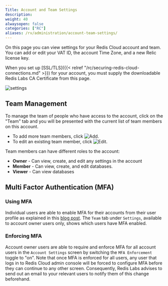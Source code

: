 ```yaml
---
Title: Account and Team Settings
description:
weight: 40
alwaysopen: false
categories: ["RC"]
aliases: /rv/administration/account-team-settings/
---
```

On this page you can view settings for your Redis Cloud account and team.
You can add or edit your VAT ID, the account Time Zone, and a new
Relic license key.

When you set up [SSL/TLS]({{< relref "/rc/securing-redis-cloud-connections.md" >}}) for your account,
you must supply the downloadable Redis Labs CA Certificate from this page.

![settings](/images/rc/settings.png)

## Team Management

To manage the team of people who have access to the account, click on
the "Team" tab and you will be presented with the current list of team
members on this account.

- To add more team members, click ![Add](/images/rs/icon_add.png#no-click "Add").
- To edit an existing team member, click ![Edit](/images/rc/icon_edit.png#no-click "Edit").

Team members can have different roles to the account:

- **Owner** - Can view, create, and edit any settings in the account
- **Member** - Can view, create, and edit databases.
- **Viewer** - Can view databases

## Multi Factor Authentication (MFA)

### Using MFA

Individual users are able to enable MFA for their accounts from their user profile as explained in this [blog post](https://redislabs.com/blog/redis-labs-adds-two-factor-authentication-enhance-account-security/). The `Team` tab under `Settings`, available to account owner users only, shows which users have MFA enabled.

### Enforcing MFA

Account owner users are able to require and enforce MFA for all account users in the `Account Settings` screen by switching the `MFA Enforcement` toggle to "on". Note that once MFA is enforced for all users, any user that logs in to Redis Cloud admin console will be forced to configure MFA before they can continue to any other screen. Consequently, Redis Labs advises to send out an email to your relevant users to notify them of this change beforehand.
